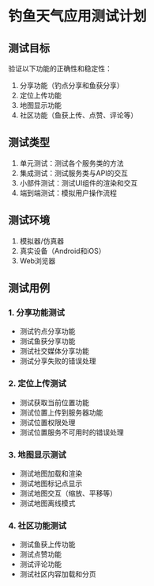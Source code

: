 # 钓鱼天气应用测试计划

## 测试目标
验证以下功能的正确性和稳定性：
1. 分享功能（钓点分享和鱼获分享）
2. 定位上传功能
3. 地图显示功能
4. 社区功能（鱼获上传、点赞、评论等）

## 测试类型
1. 单元测试：测试各个服务类的方法
2. 集成测试：测试服务类与API的交互
3. 小部件测试：测试UI组件的渲染和交互
4. 端到端测试：模拟用户操作流程

## 测试环境
1. 模拟器/仿真器
2. 真实设备（Android和iOS）
3. Web浏览器

## 测试用例

### 1. 分享功能测试
- 测试钓点分享功能
- 测试鱼获分享功能
- 测试社交媒体分享功能
- 测试分享失败的错误处理

### 2. 定位上传测试
- 测试获取当前位置功能
- 测试位置上传到服务器功能
- 测试位置权限处理
- 测试位置服务不可用时的错误处理

### 3. 地图显示测试
- 测试地图加载和渲染
- 测试地图标记点显示
- 测试地图交互（缩放、平移等）
- 测试地图离线模式

### 4. 社区功能测试
- 测试鱼获上传功能
- 测试点赞功能
- 测试评论功能
- 测试社区内容加载和分页